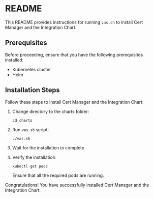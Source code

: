 # README

This README provides instructions for running `vas.sh` to install Cert Manager and the Integration Chart.

## Prerequisites
Before proceeding, ensure that you have the following prerequisites installed:

- Kubernetes cluster
- Helm

## Installation Steps
Follow these steps to install Cert Manager and the Integration Chart:


1. Change directory to the charts folder:

    ```shell
    cd charts
    ```

2. Run `vas.sh` script:

    ```shell
    ./vas.sh
    ```

3. Wait for the installation to complete.

4. Verify the installation:

    ```shell
    kubectl get pods
    ```

    Ensure that all the required pods are running.

Congratulations! You have successfully installed Cert Manager and the Integration Chart.
